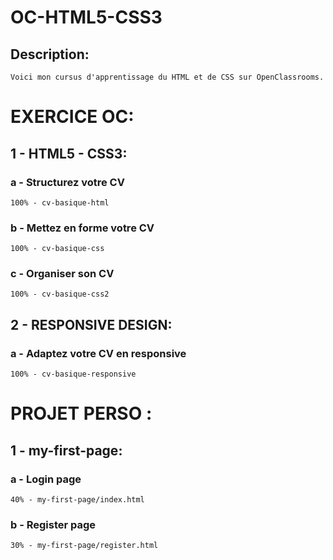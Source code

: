 OC-HTML5-CSS3
=============

## Description:
    Voici mon cursus d'apprentissage du HTML et de CSS sur OpenClassrooms. 

EXERCICE OC:
============

## 1 - HTML5 - CSS3:

### a - Structurez votre CV
    100% - cv-basique-html
### b - Mettez en forme votre CV
    100% - cv-basique-css
### c - Organiser son CV
    100% - cv-basique-css2

## 2 - RESPONSIVE DESIGN:

### a - Adaptez votre CV en responsive
    100% - cv-basique-responsive

PROJET PERSO :
==============

## 1 - my-first-page:

### a - Login page
    40% - my-first-page/index.html
### b - Register page
    30% - my-first-page/register.html 
